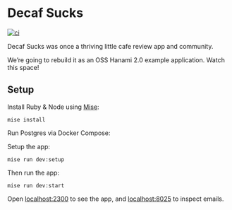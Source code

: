 # Decaf Sucks

<!-- [![Buildkite build status](https://img.shields.io/buildkite/20f6a2f15ca22d9ff497d9419ae8192fcbdf8d74a7205a5565?logo=buildkite&logoColor=white)](https://buildkite.com/timriley/decafsucks) -->
[![ci](https://github.com/decafsucks/decafsucks/actions/workflows/ci.yml/badge.svg)](https://github.com/decafsucks/decafsucks/actions/workflows/ci.yml)

Decaf Sucks was once a thriving little cafe review app and community.

We’re going to rebuild it as an OSS Hanami 2.0 example application. Watch this space!

## Setup

Install Ruby & Node using [Mise](https://mise.jdx.dev/):

```shell
mise install
```

Run Postgres via Docker Compose:

Setup the app:

```
mise run dev:setup
```

Then run the app:

```
mise run dev:start
```

Open [localhost:2300](http://localhost:2300) to see the app, and [localhost:8025](http://localhost:8025) to inspect emails.
